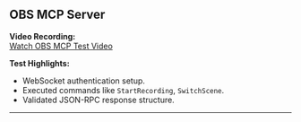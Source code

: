 ## OBS MCP Server

**Video Recording:**  
[Watch OBS MCP Test Video](https://example.com/obs-video-link)

**Test Highlights:**
- WebSocket authentication setup.
- Executed commands like `StartRecording`, `SwitchScene`.
- Validated JSON-RPC response structure.

---
